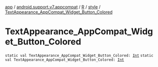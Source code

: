 [app](../../../index.md) / [android.support.v7.appcompat](../../index.md) / [R](../index.md) / [style](index.md) / [TextAppearance_AppCompat_Widget_Button_Colored](.)

# TextAppearance_AppCompat_Widget_Button_Colored

`static val TextAppearance_AppCompat_Widget_Button_Colored: `[`Int`](https://kotlinlang.org/api/latest/jvm/stdlib/kotlin/-int/index.html)
`static val TextAppearance_AppCompat_Widget_Button_Colored: `[`Int`](https://kotlinlang.org/api/latest/jvm/stdlib/kotlin/-int/index.html)
